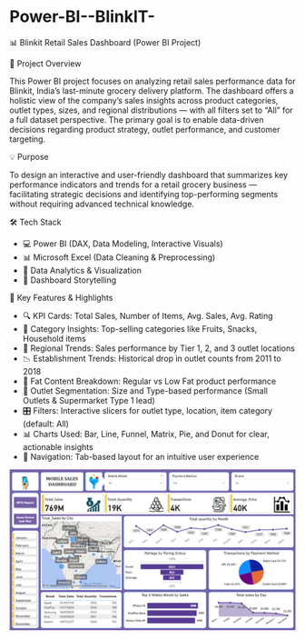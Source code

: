 # Power-BI--BlinkIT-
📊 Blinkit Retail Sales Dashboard (Power BI Project)

📌 Project Overview

This Power BI project focuses on analyzing retail sales performance data for Blinkit, India’s last-minute grocery delivery platform. The dashboard offers a holistic view of the company’s sales insights across product categories, outlet types, sizes, and regional distributions — with all filters set to “All” for a full dataset perspective.
The primary goal is to enable data-driven decisions regarding product strategy, outlet performance, and customer targeting.

💡 Purpose

To design an interactive and user-friendly dashboard that summarizes key performance indicators and trends for a retail grocery business — facilitating strategic decisions and identifying top-performing segments without requiring advanced technical knowledge.

🛠️ Tech Stack

- 💻 Power BI (DAX, Data Modeling, Interactive Visuals)
- 📊 Microsoft Excel (Data Cleaning & Preprocessing)
- 📌 Data Analytics & Visualization
- 🧠 Dashboard Storytelling


🚀 Key Features & Highlights

- 🔍 KPI Cards: Total Sales, Number of Items, Avg. Sales, Avg. Rating
- 🍎 Category Insights: Top-selling categories like Fruits, Snacks, Household items
- 🏬 Regional Trends: Sales performance by Tier 1, 2, and 3 outlet locations
- 📉 Establishment Trends: Historical drop in outlet counts from 2011 to 2018
- 🍔 Fat Content Breakdown: Regular vs Low Fat product performance
- 🏪 Outlet Segmentation: Size and Type-based performance (Small Outlets & Supermarket Type 1 lead)
- 🎛️ Filters: Interactive slicers for outlet type, location, item category (default: All)
- 📊 Charts Used: Bar, Line, Funnel, Matrix, Pie, and Donut for clear, actionable insights
- 🧭 Navigation: Tab-based layout for an intuitive user experience


![Dashboard Preview](https://github.com/Suchitra-15/Power-BI--Mobile-Sales-Dashboard/blob/main/Dashboard.png)
